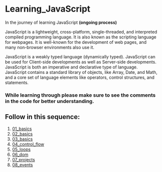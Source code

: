 # Learning_JavaScript
In the journey of learning JavaScript <strong>(ongoing process)</strong>
<p>JavaScript is a lightweight, cross-platform, single-threaded, and interpreted compiled programming language. It is also known as the scripting language for webpages. It is well-known for the development of web pages, and many non-browser environments also use it.

JavaScript is a weakly typed language (dynamically typed). JavaScript can be used for Client-side developments as well as Server-side developments. JavaScript is both an imperative and declarative type of language. JavaScript contains a standard library of objects, like Array, Date, and Math, and a core set of language elements like operators, control structures, and statements. </p>

<h3>While learning through please make sure to see the comments in the code for better understanding.</h3>

<h2>Follow in this sequence:</h2>
<ol>
  <li><a href="01_basics">01_basics</a></li>
  <li><a href="02_basics">02_basics</a></li>
  <li><a href="03_basics">03_basics</a></li>
  <li><a href="04_control_flow">04_control_flow</a></li>
  <li><a href="05_loops">05_loops</a></li>
  <li><a href="06_dom">06_dom</a></li>
  <li><a href="07_projects">07_projects</a></li>
  <li><a href="08_events">08_events</a></li>
</ol>







